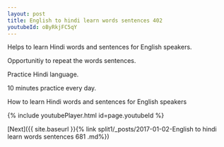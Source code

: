 ```yaml
---
layout: post
title: English to hindi learn words sentences 402 
youtubeId: oByRkjFC5qY
---
```

 
 
Helps to learn Hindi words and sentences for English speakers.

Opportunitiy to repeat the words sentences. 

Practice Hindi language. 
 
10 minutes practice every day. 
 
How to learn Hindi words and sentences for English speakers 
 
{% include youtubePlayer.html id=page.youtubeId %}
 
 
[Next]({{ site.baseurl }}{% link  split1/_posts/2017-01-02-English to hindi learn words sentences 681 .md%})
 
